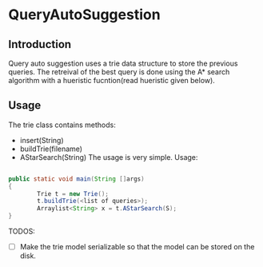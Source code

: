 # QueryAutoSuggestion
## Introduction
Query auto suggestion uses a trie data structure to store the previous queries. The retreival of the best query is done using the A* search algorithm with a hueristic fucntion(read hueristic given below).

## Usage
The trie class contains methods:
- insert(String)
- buildTrie(filename)
- AStarSearch(String)
The usage is very simple. Usage:
```java

public static void main(String []args)
{
        Trie t = new Trie();
        t.buildTrie(<list of queries>);
        Arraylist<String> x = t.AStarSearch(S);
}
```

TODOS:
- [ ] Make the trie model serializable so that the model can be stored on the disk.